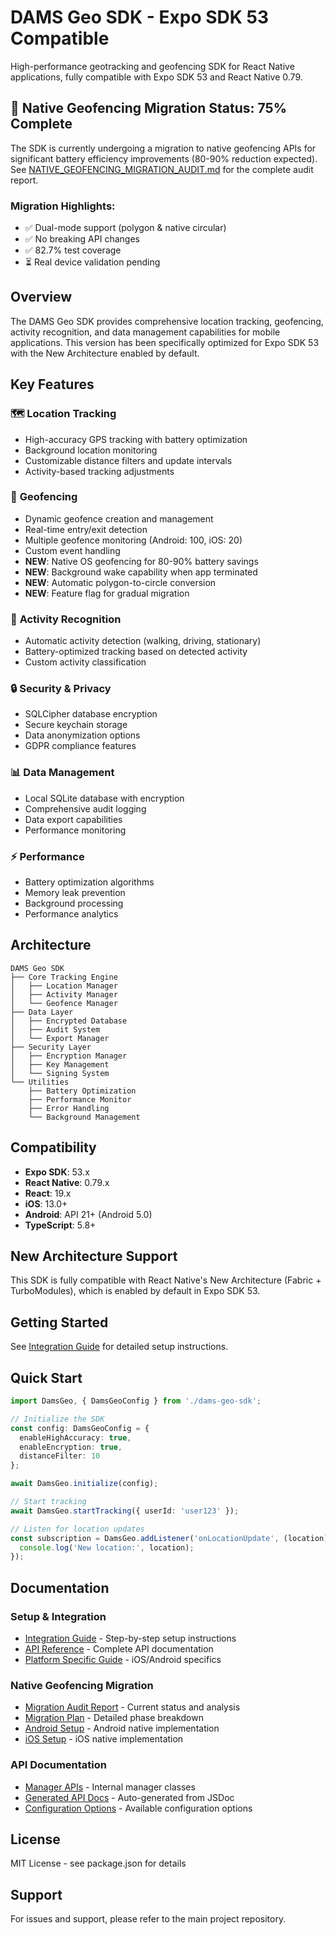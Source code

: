 # DAMS Geo SDK - Expo SDK 53 Compatible

High-performance geotracking and geofencing SDK for React Native applications, fully compatible with Expo SDK 53 and React Native 0.79.

## 🚀 Native Geofencing Migration Status: 75% Complete

The SDK is currently undergoing a migration to native geofencing APIs for significant battery efficiency improvements (80-90% reduction expected). See [NATIVE_GEOFENCING_MIGRATION_AUDIT.md](./NATIVE_GEOFENCING_MIGRATION_AUDIT.md) for the complete audit report.

### Migration Highlights:
- ✅ Dual-mode support (polygon & native circular)
- ✅ No breaking API changes
- ✅ 82.7% test coverage
- ⏳ Real device validation pending

## Overview

The DAMS Geo SDK provides comprehensive location tracking, geofencing, activity recognition, and data management capabilities for mobile applications. This version has been specifically optimized for Expo SDK 53 with the New Architecture enabled by default.

## Key Features

### 🗺️ **Location Tracking**
- High-accuracy GPS tracking with battery optimization
- Background location monitoring
- Customizable distance filters and update intervals
- Activity-based tracking adjustments

### 🚧 **Geofencing**
- Dynamic geofence creation and management
- Real-time entry/exit detection
- Multiple geofence monitoring (Android: 100, iOS: 20)
- Custom event handling
- **NEW**: Native OS geofencing for 80-90% battery savings
- **NEW**: Background wake capability when app terminated
- **NEW**: Automatic polygon-to-circle conversion
- **NEW**: Feature flag for gradual migration

### 🏃 **Activity Recognition**
- Automatic activity detection (walking, driving, stationary)
- Battery-optimized tracking based on detected activity
- Custom activity classification

### 🔒 **Security & Privacy**
- SQLCipher database encryption
- Secure keychain storage
- Data anonymization options
- GDPR compliance features

### 📊 **Data Management**
- Local SQLite database with encryption
- Comprehensive audit logging
- Data export capabilities
- Performance monitoring

### ⚡ **Performance**
- Battery optimization algorithms
- Memory leak prevention
- Background processing
- Performance analytics

## Architecture

```
DAMS Geo SDK
├── Core Tracking Engine
│   ├── Location Manager
│   ├── Activity Manager
│   └── Geofence Manager
├── Data Layer
│   ├── Encrypted Database
│   ├── Audit System
│   └── Export Manager
├── Security Layer
│   ├── Encryption Manager
│   ├── Key Management
│   └── Signing System
└── Utilities
    ├── Battery Optimization
    ├── Performance Monitor
    ├── Error Handling
    └── Background Management
```

## Compatibility

- **Expo SDK**: 53.x
- **React Native**: 0.79.x
- **React**: 19.x
- **iOS**: 13.0+
- **Android**: API 21+ (Android 5.0)
- **TypeScript**: 5.8+

## New Architecture Support

This SDK is fully compatible with React Native's New Architecture (Fabric + TurboModules), which is enabled by default in Expo SDK 53.

## Getting Started

See [Integration Guide](./INTEGRATION.md) for detailed setup instructions.

## Quick Start

```typescript
import DamsGeo, { DamsGeoConfig } from './dams-geo-sdk';

// Initialize the SDK
const config: DamsGeoConfig = {
  enableHighAccuracy: true,
  enableEncryption: true,
  distanceFilter: 10
};

await DamsGeo.initialize(config);

// Start tracking
await DamsGeo.startTracking({ userId: 'user123' });

// Listen for location updates
const subscription = DamsGeo.addListener('onLocationUpdate', (location) => {
  console.log('New location:', location);
});
```

## Documentation

### Setup & Integration
- [Integration Guide](./INTEGRATION.md) - Step-by-step setup instructions
- [API Reference](./API_REFERENCE.md) - Complete API documentation
- [Platform Specific Guide](./PLATFORM_SPECIFIC_GUIDE.md) - iOS/Android specifics

### Native Geofencing Migration
- [Migration Audit Report](./NATIVE_GEOFENCING_MIGRATION_AUDIT.md) - Current status and analysis
- [Migration Plan](../NATIVE_GEOFENCING_MIGRATION_PLAN.md) - Detailed phase breakdown
- [Android Setup](../ANDROID_GEOFENCING_TESTS.md) - Android native implementation
- [iOS Setup](../IOS_NATIVE_GEOFENCING_SETUP.md) - iOS native implementation

### API Documentation
- [Manager APIs](./MANAGER_API_REFERENCE.md) - Internal manager classes
- [Generated API Docs](./API_DOCS_GENERATED.md) - Auto-generated from JSDoc
- [Configuration Options](../src/DamsGeo.types.ts) - Available configuration options

## License

MIT License - see package.json for details

## Support

For issues and support, please refer to the main project repository.
